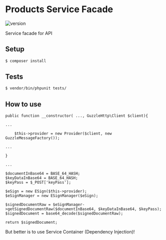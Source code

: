# Products Service Facade

![version](https://img.shields.io/badge/version-0.1.2-blue.svg)

Service facade for API

## Setup

```bash
$ composer install

````
## Tests


````bash
$ vendor/bin/phpunit tests/
````


## How to use

````
public function __constructor( ..., GuzzleHttp\Client $client){

...

    $this->provider = new Provider($client, new GuzzleMessageFactory());

...

}

...

$documentInBase64 = BASE_64_HASH;
$keyDataInBase64 = BASE_64_HASH;
$keyPass = $_POST['keyPass'];

$eSign = new ESign($this->provider);
$eSignManager = new ESignManager($eSign);

$signedDocumentRaw = $eSignManager->getSignedDocumentRaw($documentInBase64, $keyDataInBase64, $keyPass);
$signedDocument = base64_decode($signedDocumentRaw);

return $signedDocument;
````

But better is to use Service Container (Dependency Injection)!
